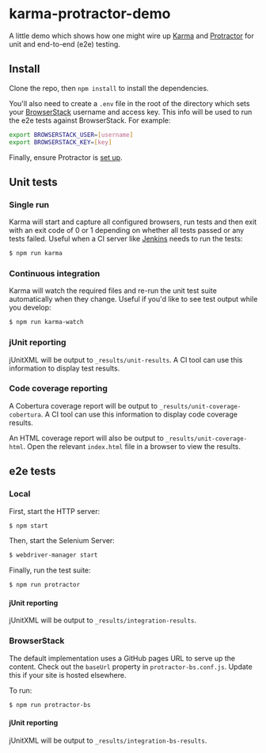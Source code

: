 # karma-protractor-demo

A little demo which shows how one might wire up [Karma](https://github.com/karma-runner/karma) and [Protractor](https://github.com/angular/protractor) for unit and end-to-end (e2e) testing.

## Install

Clone the repo, then `npm install` to install the dependencies.

You'll also need to create a `.env` file in the root of the directory which sets your [BrowserStack](http://www.browserstack.com/) username and access key. This info will be used to run the e2e tests against BrowserStack. For example:

```sh
export BROWSERSTACK_USER=[username]
export BROWSERSTACK_KEY=[key]
```

Finally, ensure Protractor is [set up](https://github.com/angular/protractor/blob/master/docs/tutorial.md#setup).

## Unit tests

### Single run

Karma will start and capture all configured browsers, run tests and then exit with an exit code of 0 or 1 depending on whether all tests passed or any tests failed. Useful when a CI server like [Jenkins](http://jenkins-ci.org/) needs to run the tests:

```sh
$ npm run karma
```

### Continuous integration

Karma will watch the required files and re-run the unit test suite automatically when they change. Useful if you'd like to see test output while you develop:

```sh
$ npm run karma-watch
```

### jUnit reporting

jUnitXML will be output to `_results/unit-results`. A CI tool can use this information to display test results.

### Code coverage reporting

A Cobertura coverage report will be output to `_results/unit-coverage-cobertura`. A CI tool can use this information to display code coverage results.

An HTML coverage report will also be output to `_results/unit-coverage-html`. Open the relevant `index.html` file in a browser to view the results.

## e2e tests

### Local

First, start the HTTP server:

```sh
$ npm start
```

Then, start the Selenium Server:

```sh
$ webdriver-manager start
```

Finally, run the test suite:

```sh
$ npm run protractor
```

#### jUnit reporting

jUnitXML will be output to `_results/integration-results`.

### BrowserStack

The default implementation uses a GitHub pages URL to serve up the content. Check out the `baseUrl` property in `protractor-bs.conf.js`. Update this if your site is hosted elsewhere.

To run:

```sh
$ npm run protractor-bs
```

#### jUnit reporting

jUnitXML will be output to `_results/integration-bs-results`.